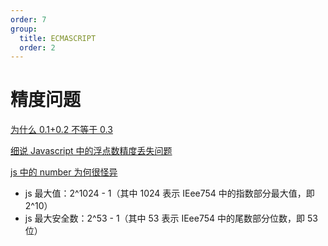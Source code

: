```yaml
---
order: 7
group:
  title: ECMASCRIPT
  order: 2
---
```


# 精度问题

[为什么 0.1+0.2 不等于 0.3](https://segmentfault.com/a/1190000012175422)

[细说 Javascript 中的浮点数精度丢失问题](https://segmentfault.com/a/1190000018981068)

[js 中的 number 为何很怪异](https://segmentfault.com/a/1190000017545048)

- js 最大值：2^1024 - 1（其中 1024 表示 IEee754 中的指数部分最大值，即 2^10）
- js 最大安全数：2^53 - 1（其中 53 表示 IEee754 中的尾数部分位数，即 53 位）
